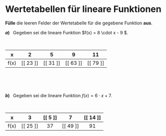 <!--
version:  0.0.1

language: de

@style
input {
    text-align: center;
}

.flex-container {
    display: flex;
    flex-wrap: wrap;
    align-items: stretch;
    gap: 20px;
}

.flex-child {
    flex: 1;
    min-width: 350px;
    margin-right: 20px;
}

@media (max-width: 400px) {
    .flex-child {
        flex: 100%;
        margin-right: 0;
    }
}
@end

formula: \carry   \textcolor{red}{\scriptsize #1}
formula: \digit   \rlap{\carry{#1}}\phantom{#2}#2
formula: \permil  \text{‰}

import: https://raw.githubusercontent.com/LiaTemplates/Tikz-Jax/main/README.md

script: https://cdn.jsdelivr.net/gh/LiaTemplates/Tikz-Jax@main/dist/index.js


tags: lineare Funktionen, sehr leicht, sehr niedrig, Angeben

comment: Fülle Wertetabellen für lineare Funktionen aus.

author: Martin Lommatzsch

-->




# Wertetabellen für lineare Funktionen



**Fülle** die leeren Felder der Wertetabelle für die gegebene Funktion **aus**.



<section class="flex-container">

<div class="flex-child">

__$a)\;\;$__ Gegeben sei die lineare Funktion $f(x) = 8 \cdot x - 9 $. 

<br>

|   x   |    2     |     5    |    9     |    11    |
| :---: | :------: | :------: | :------: | :------: |
|  f(x) | [[ 23 ]] | [[ 31 ]] | [[ 63 ]] | [[ 79 ]] |

<br>
<br>
<br>

</div>


<div class="flex-child">

__$b)\;\;$__ Gegeben sei die lineare Funktion $f(x) = 6 \cdot x + 7$. 

<br>

|   x   |    3     | [[  5 ]] |     7    | [[ 14 ]] |
| :---: | :------: | :------: | :------: | :------: |
|  f(x) | [[ 25 ]] |    37    | [[ 49 ]] |    91    |

<br>
<br>
<br>

</div>

</section>